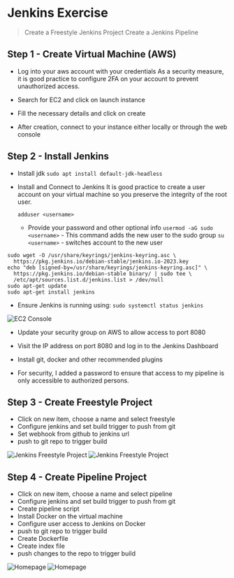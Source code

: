 # Jenkins Exercise

> Create a Freestyle Jenkins Project
> Create a Jenkins Pipeline

## Step 1 - Create Virtual Machine (AWS)

- Log into your aws account with your credentials
  As a security measure, it is good practice to configure 2FA on your account to prevent unauthorized access.

- Search for EC2 and click on launch instance
- Fill the necessary details and click on create
- After creation, connect to your instance either locally or through the web console

## Step 2 - Install Jenkins

- Install jdk
```sudo apt install default-jdk-headless```

- Install and Connect to Jenkins
  It is good practice to create a user account on your virtual machine so you preserve the integrity of the root user.

  ```adduser <username>```
  - Provide your password and other optional info
  ```usermod -aG sudo <username>``` - This command adds the new user to the sudo group
  ```su <username>``` - switches account to the new user

``` shell
sudo wget -O /usr/share/keyrings/jenkins-keyring.asc \
  https://pkg.jenkins.io/debian-stable/jenkins.io-2023.key
echo "deb [signed-by=/usr/share/keyrings/jenkins-keyring.asc]" \
  https://pkg.jenkins.io/debian-stable binary/ | sudo tee \
  /etc/apt/sources.list.d/jenkins.list > /dev/null
sudo apt-get update
sudo apt-get install jenkins
```

- Ensure Jenkins is running using:
```sudo systemctl status jenkins```

![EC2 Console](images/ec2-instance.png)

- Update your security group on AWS to allow access to port 8080
- Visit the IP address on port 8080 and log in to the Jenkins Dashboard
- Install git, docker and other recommended plugins

- For security, I added a password to ensure that access to my pipeline is only accessible to authorized persons.

## Step 3 - Create Freestyle Project

- Click on new item, choose a name and select freestyle
- Configure jenkins and set build trigger to push from git
- Set webhook from github to jenkins url
- push to git repo to trigger build

![Jenkins Freestyle Project](images/jenkins-freestyle.png)
![Jenkins Freestyle Project](images/freestyle.png)

## Step 4 - Create Pipeline Project

- Click on new item, choose a name and select pipeline
- Configure jenkins and set build trigger to push from git
- Create pipeline script
- Install Docker on the virtual machine
- Configure user access to Jenkins on Docker
- push to git repo to trigger build
- Create Dockerfile
- Create index file
- push changes to the repo to trigger build

![Homepage](images/builds.png)
![Homepage](images/home.png)
